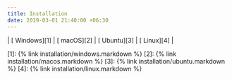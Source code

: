 ```yaml
---
title: Installation
date: 2019-03-01 21:40:00 +06:30
---
```


| [<i class="fab fa-windows fa-5x"></i> Windows][1] | [<i class="fab fa-apple fa-5x"></i> macOS][2] | [<i class="fab fa-ubuntu fa-5x"></i> Ubuntu][3] | [<i class="fab fa-linux fa-5x"></i> Linux][4] |

[1]: {% link installation/windows.markdown %}
[2]: {% link installation/macos.markdown   %}
[3]: {% link installation/ubuntu.markdown  %}
[4]: {% link installation/linux.markdown  %}
